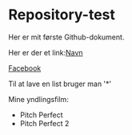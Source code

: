 # Repository-test

Her er mit første Github-dokument. 

Her er der et link:[Navn](link)

[Facebook](https://www.facebook.com)

Til at lave en list bruger man '*'

Mine yndlingsfilm:
* Pitch Perfect
* Pitch Perfect 2
